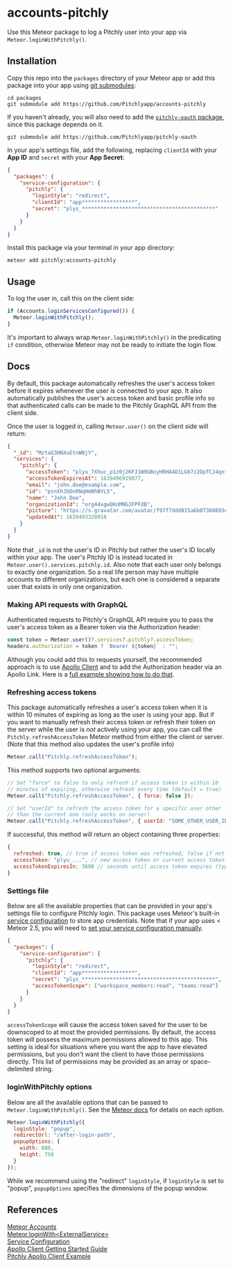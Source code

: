 # accounts-pitchly

Use this Meteor package to log a Pitchly user into your app via `Meteor.loginWithPitchly()`.

## Installation

Copy this repo into the `packages` directory of your Meteor app or add this package into your app using [git submodules](https://git-scm.com/book/en/v2/Git-Tools-Submodules):

```
cd packages
git submodule add https://github.com/Pitchlyapp/accounts-pitchly
```

If you haven't already, you will also need to add the [`pitchly-oauth` package](https://github.com/Pitchlyapp/pitchly-oauth), since this package depends on it.

```
git submodule add https://github.com/Pitchlyapp/pitchly-oauth
```

In your app's settings file, add the following, replacing `clientId` with your **App ID** and `secret` with your **App Secret**:

```json
{
  "packages": {
    "service-configuration": {
      "pitchly": {
        "loginStyle": "redirect",
        "clientId": "app*****************",
        "secret": "plys_*******************************************"
      }
    }
  }
}
```

Install this package via your terminal in your app directory:

```
meteor add pitchly:accounts-pitchly
```

## Usage

To log the user in, call this on the client side:

```js
if (Accounts.loginServicesConfigured()) {
  Meteor.loginWithPitchly();
}
```

It's important to always wrap `Meteor.loginWithPitchly()` in the predicating `if` condition, otherwise Meteor may not be ready to initiate the login flow.

## Docs

By default, this package automatically refreshes the user's access token before it expires whenever the user is connected to your app. It also automatically publishes the user's access token and basic profile info so that authenticated calls can be made to the Pitchly GraphQL API from the client side.

Once the user is logged in, calling `Meteor.user()` on the client side will return:

```json
{
  "_id": "MztaG3HNXuEtnWBjY",
  "services": {
    "pitchly": {
      "accessToken": "plyu_7Xhuc_p1z0j2KFJ1W9GBoyHRHA4D1LG67z2DpTCJ4qn",
      "accessTokenExpiresAt": 1639496919877,
      "email": "john.doe@example.com",
      "id": "psnXhJbDnRNqHmNhBYL5",
      "name": "John Doe",
      "organizationId": "org44xgwQKnMNGJFPFdB",
      "picture": "https://s.gravatar.com/avatar/f97f7ddd815a6b07368693e189b163e7?s=480&d=identicon",
      "updatedAt": 1639493320918
    }
  }
}
```

Note that `_id` is not the user's ID in Pitchly but rather the user's ID locally within your app. The user's Pitchly ID is instead located in `Meteor.user().services.pitchly.id`. Also note that each user only belongs to exactly one organization. So a real life person may have multiple accounts to different organizations, but each one is considered a separate user that exists in only one organization.

### Making API requests with GraphQL

Authenticated requests to Pitchly's GraphQL API require you to pass the user's access token as a Bearer token via the Authorization header:

```js
const token = Meteor.user()?.services?.pitchly?.accessToken;
headers.authorization = token ? `Bearer ${token}` : "";
```

Although you could add this to requests yourself, the recommended approach is to use [Apollo Client](https://www.apollographql.com/docs/react/get-started/) and to add the Authorization header via an Apollo Link. Here is a [full example showing how to do that](https://gist.github.com/michaelcbrook/ae3a0b6c9aed7536460f188a2ff86cc1).

### Refreshing access tokens

This package automatically refreshes a user's access token when it is within 10 minutes of expiring as long as the user is using your app. But if you want to manually refresh their access token or refresh their token on the server while the user is _not_ actively using your app, you can call the `Pitchly.refreshAccessToken` Meteor method from either the client or server. (Note that this method also updates the user's profile info)

```js
Meteor.call("Pitchly.refreshAccessToken");
```

This method supports two optional arguments:

```js
// Set "force" to false to only refresh if access token is within 10
// minutes of expiring, otherwise refresh every time (default = true)
Meteor.call("Pitchly.refreshAccessToken", { force: false });

// Set "userId" to refresh the access token for a specific user other
// than the current one (only works on server)
Meteor.call("Pitchly.refreshAccessToken", { userId: "SOME_OTHER_USER_ID" });
```

If successful, this method will return an object containing three properties:

```js
{
  refreshed: true, // true if access token was refreshed, false if not
  accessToken: "plyu_...", // new access token or current access token if token was not refreshed
  accessTokenExpiresIn: 3600 // seconds until access token expires (typically one hour)
}
```

### Settings file

Below are all the available properties that can be provided in your app's settings file to configure Pitchly login. This package uses Meteor's built-in [service configuration](https://docs.meteor.com/api/accounts.html#service-configuration) to store app credentials. Note that if your app uses < Meteor 2.5, you will need to [set your service configuration manually](https://docs.meteor.com/api/accounts.html#service-configuration).

```json
{
  "packages": {
    "service-configuration": {
      "pitchly": {
        "loginStyle": "redirect",
        "clientId": "app*****************",
        "secret": "plys_*******************************************",
        "accessTokenScope": ["workspace_members:read", "teams:read"]
      }
    }
  }
}
```

`accessTokenScope` will cause the access token saved for the user to be downscoped to at most the provided permissions. By default, the access token will possess the maximum permissions allowed to this app. This setting is ideal for situations where you want the app to have elevated permissions, but you don't want the client to have those permissions directly. This list of permissions may be provided as an array or space-delimited string.

### loginWithPitchly options

Below are all the available options that can be passed to `Meteor.loginWithPitchly()`. See the [Meteor docs](https://docs.meteor.com/api/accounts.html#Meteor-loginWith%3CExternalService%3E) for details on each option.

```js
Meteor.loginWithPitchly({
  loginStyle: "popup",
  redirectUrl: "/after-login-path",
  popupOptions: {
    width: 800,
    height: 750
  }
});
```

While we recommend using the "redirect" `loginStyle`, if `loginStyle` is set to "popup", `popupOptions` specifies the dimensions of the popup window.

## References

[Meteor Accounts](https://docs.meteor.com/api/accounts.html)<br>
[Meteor.loginWith\<ExternalService\>](https://docs.meteor.com/api/accounts.html#Meteor-loginWith%3CExternalService%3E)<br>
[Service Configuration](https://docs.meteor.com/api/accounts.html#service-configuration)<br>
[Apollo Client Getting Started Guide](https://www.apollographql.com/docs/react/get-started/)<br>
[Pitchly Apollo Client Example](https://gist.github.com/michaelcbrook/ae3a0b6c9aed7536460f188a2ff86cc1)